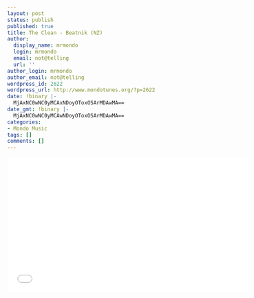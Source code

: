 ```yaml
---
layout: post
status: publish
published: true
title: The Clean - Beatnik (NZ)
author:
  display_name: mrmondo
  login: mrmondo
  email: not@telling
  url: ''
author_login: mrmondo
author_email: not@telling
wordpress_id: 2622
wordpress_url: http://www.mondotunes.org/?p=2622
date: !binary |-
  MjAxNC0wNC0yMCAxNDoyOToxOSArMDAwMA==
date_gmt: !binary |-
  MjAxNC0wNC0yMCAwNDoyOToxOSArMDAwMA==
categories:
- Mondo Music
tags: []
comments: []
---
```

<iframe width="560" height="315" src="//www.youtube.com/embed/Ol3JHWlSRzc" frameborder="0"> </iframe>
